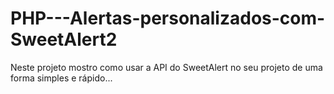 # PHP---Alertas-personalizados-com-SweetAlert2
Neste projeto mostro como usar a API do SweetAlert no seu projeto de uma forma simples e rápido...
